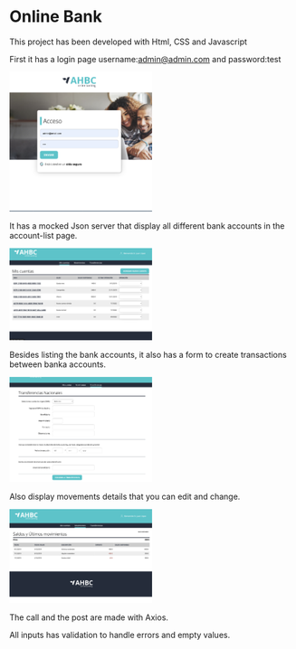 # Online Bank

This project has been developed with Html, CSS and Javascript

First it has a login page username:admin@admin.com and password:test

<img src="images/login-page.png" width="50%">

It has a mocked Json server that display all different bank accounts in the account-list page.

<img src="images/account-page.png" width="50%">

Besides listing the bank accounts, it also has a form to create transactions between banka accounts.

<img src="images/transfer-page.png" width="50%">

Also display movements details that you can edit and change.

<img src="images/movement-page.png" width="50%">

The call and the post are made with Axios.

All inputs has validation to handle errors and empty values.
